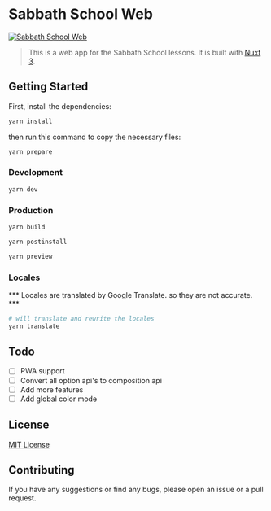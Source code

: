 # Sabbath School Web

[![Sabbath School Web](./public/assets/images/cover.jpg)](#)

> This is a web app for the Sabbath School lessons. It is built with [Nuxt 3](https://nuxt.com/).

## Getting Started

First, install the dependencies:

```bash
yarn install
```

then run this command to copy the necessary files:

```bash
yarn prepare
```

### Development

```bash
yarn dev
```

### Production

```bash
yarn build
```

```bash
yarn postinstall
```

```bash
yarn preview
```

### Locales

*** Locales are translated by Google Translate. so they are not accurate. ***

```bash
# will translate and rewrite the locales
yarn translate
```

## Todo

- [ ] PWA support
- [ ] Convert all option api's to composition api
- [ ] Add more features
- [ ] Add global color mode

## License

[MIT License](./LICENSE)

## Contributing

If you have any suggestions or find any bugs, please open an issue or a pull request.

